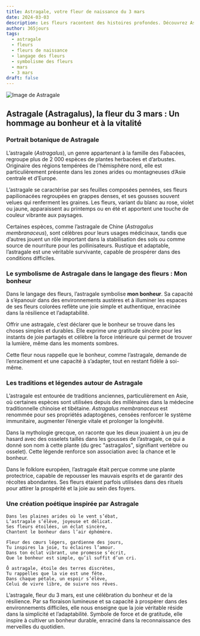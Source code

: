 ```yaml
---
title: Astragale, votre fleur de naissance du 3 mars
date: 2024-03-03
description: Les fleurs racontent des histoires profondes. Découvrez Astragale, votre fleur de naissance du 3 mars, ses symboles et récits fascinants. Plongez dans sa signification et son langage unique dans l'art floral.
author: 365jours
tags:
  - astragale
  - fleurs
  - fleurs de naissance
  - langage des fleurs
  - symbolisme des fleurs
  - mars
  - 3 mars
draft: false
---
```


![Image de Astragale](https://cdn.pixabay.com/photo/2020/05/31/17/13/astragalus-5243367_640.jpg#center)


## Astragale (Astragalus), la fleur du 3 mars : Un hommage au bonheur et à la vitalité

### Portrait botanique de Astragale

L’astragale (_Astragalus_), un genre appartenant à la famille des Fabacées, regroupe plus de 2 000 espèces de plantes herbacées et d’arbustes. Originaire des régions tempérées de l’hémisphère nord, elle est particulièrement présente dans les zones arides ou montagneuses d’Asie centrale et d’Europe.

L’astragale se caractérise par ses feuilles composées pennées, ses fleurs papilionacées regroupées en grappes denses, et ses gousses souvent velues qui renferment les graines. Les fleurs, variant du blanc au rose, violet ou jaune, apparaissent au printemps ou en été et apportent une touche de couleur vibrante aux paysages.

Certaines espèces, comme l’astragale de Chine (_Astragalus membranaceus_), sont célèbres pour leurs usages médicinaux, tandis que d’autres jouent un rôle important dans la stabilisation des sols ou comme source de nourriture pour les pollinisateurs. Rustique et adaptable, l’astragale est une véritable survivante, capable de prospérer dans des conditions difficiles.

### Le symbolisme de Astragale dans le langage des fleurs : Mon bonheur

Dans le langage des fleurs, l’astragale symbolise **mon bonheur**. Sa capacité à s’épanouir dans des environnements austères et à illuminer les espaces de ses fleurs colorées reflète une joie simple et authentique, enracinée dans la résilience et l’adaptabilité.

Offrir une astragale, c’est déclarer que le bonheur se trouve dans les choses simples et durables. Elle exprime une gratitude sincère pour les instants de joie partagés et célèbre la force intérieure qui permet de trouver la lumière, même dans les moments sombres.

Cette fleur nous rappelle que le bonheur, comme l’astragale, demande de l’enracinement et une capacité à s’adapter, tout en restant fidèle à soi-même.

### Les traditions et légendes autour de Astragale

L’astragale est entourée de traditions anciennes, particulièrement en Asie, où certaines espèces sont utilisées depuis des millénaires dans la médecine traditionnelle chinoise et tibétaine. _Astragalus membranaceus_ est renommée pour ses propriétés adaptogènes, censées renforcer le système immunitaire, augmenter l’énergie vitale et prolonger la longévité.

Dans la mythologie grecque, on raconte que les dieux jouaient à un jeu de hasard avec des osselets taillés dans les gousses de l’astragale, ce qui a donné son nom à cette plante (du grec "astragalos", signifiant vertèbre ou osselet). Cette légende renforce son association avec la chance et le bonheur.

Dans le folklore européen, l’astragale était perçue comme une plante protectrice, capable de repousser les mauvais esprits et de garantir des récoltes abondantes. Ses fleurs étaient parfois utilisées dans des rituels pour attirer la prospérité et la joie au sein des foyers.

### Une création poétique inspirée par Astragale

```
Dans les plaines arides où le vent s’ébat,  
L’astragale s’élève, joyeuse et délicat.  
Ses fleurs étoilées, un éclat sincère,  
Chantent le bonheur dans l’air éphémère.  

Fleur des cœurs légers, gardienne des jours,  
Tu inspires la joie, tu éclaires l’amour.  
Dans ton éclat vibrant, une promesse s’écrit,  
Que le bonheur est simple, qu’il suffit d’un cri.  

Ô astragale, étoile des terres discrètes,  
Tu rappelles que la vie est une fête.  
Dans chaque pétale, un espoir s’élève,  
Celui de vivre libre, de suivre nos rêves.  
```

L’astragale, fleur du 3 mars, est une célébration du bonheur et de la résilience. Par sa floraison lumineuse et sa capacité à prospérer dans des environnements difficiles, elle nous enseigne que la joie véritable réside dans la simplicité et l’adaptabilité. Symbole de force et de gratitude, elle inspire à cultiver un bonheur durable, enraciné dans la reconnaissance des merveilles du quotidien.



